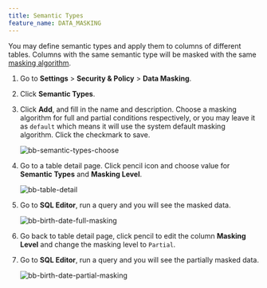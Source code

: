 ```yaml
---
title: Semantic Types
feature_name: DATA_MASKING
---
```


You may define semantic types and apply them to columns of different tables. Columns with the same semantic type will be masked with the same [masking algorithm](/docs/security/data-masking/masking-algorithm).

1. Go to **Settings** > **Security & Policy** > **Data Masking**.
1. Click **Semantic Types**.
1. Click **Add**, and fill in the name and description. Choose a masking algorithm for full and partial conditions respectively, or you may leave it as `default` which means it will use the system default masking algorithm. Click the checkmark to save.

   ![bb-semantic-types-choose](/content/docs/security/data-masking/bb-semantic-types-choose.webp)

1. Go to a table detail page. Click pencil icon and choose value for **Semantic Types** and **Masking Level**.

   ![bb-table-detail](/content/docs/security/data-masking/bb-table-detail.webp)

1. Go to **SQL Editor**, run a query and you will see the masked data.

   ![bb-birth-date-full-masking](/content/docs/security/data-masking/bb-birth-date-full-masking.webp)

1. Go back to table detail page, click pencil to edit the column **Masking Level** and change the masking level to `Partial`.

1. Go to **SQL Editor**, run a query and you will see the partially masked data.

   ![bb-birth-date-partial-masking](/content/docs/security/data-masking/bb-birth-date-partial-masking.webp)
